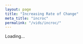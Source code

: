 ```yaml
---
layout: page
title: "Increasing Rate of Change"
meta_title: "incroc"
permalink: "/vids/incroc/"
---
```



<html>
<head>
<script>

function setCookie(cname,cvalue,exdays) {
    var d = new Date();
    d.setTime(d.getTime() + (exdays*24*60*60*1000));
    var expires = "expires=" + d.toGMTString();
    document.cookie = cname + "=" + cvalue + ";" + expires + ";path=/";
}

function getCookie(cname) {
    var name = cname + "=";
    var decodedCookie = decodeURIComponent(document.cookie);
    var ca = decodedCookie.split(';');
    for(var i = 0; i < ca.length; i++) {
        var c = ca[i];
        while (c.charAt(0) == ' ') {
            c = c.substring(1);
        }
        if (c.indexOf(name) == 0) {
            return c.substring(name.length, c.length);
        }
    }
    return "";
}

function checkCookie() {
    var vidchoice=getCookie("incroc");
    if (vidchoice==1){window.location.href = "https://ximera.osu.edu/calcvids2019/in/c/incroc";}
    else if (vidchoice==2){window.location.href = "https://ximera.osu.edu/calcvids2019/in/o/incroc";}
    else if (vidchoice==3){window.location.href = "https://ximera.osu.edu/calcvids2019/in/v/incroc";}
    else if (vidchoice==4){window.location.href = "https://ximera.osu.edu/calcvids2019/nin/c/incroc";}
    else if (vidchoice==5){window.location.href = "https://ximera.osu.edu/calcvids2019/nin/o/incroc";}
    else if (vidchoice==6){window.location.href = "https://ximera.osu.edu/calcvids2019/nin/v/incroc";}
    else {
      var forwardchoice=Math.random();
      if (forwardchoice <= (1/6) ){
        setCookie("incroc", 1, 365);
        checkCookie();
        }
      else if (forwardchoice <= (2/6) ){
        setCookie("incroc", 2, 365);
        checkCookie();
        }
      else if (forwardchoice <= (3/6) ){
        setCookie("incroc", 3, 365);
        checkCookie();
        }
        else if (forwardchoice <= (4/6) ){
          setCookie("incroc", 4, 365);
          checkCookie();
          }
          else if (forwardchoice <= (5/6) ){
            setCookie("incroc", 5, 365);
            checkCookie();
            }
      else {
        setCookie("incroc", 6, 365);
        checkCookie();
        }
      }
}



</script>
</head>
<body onload="checkCookie()">
Loading...
</body>
</html>
